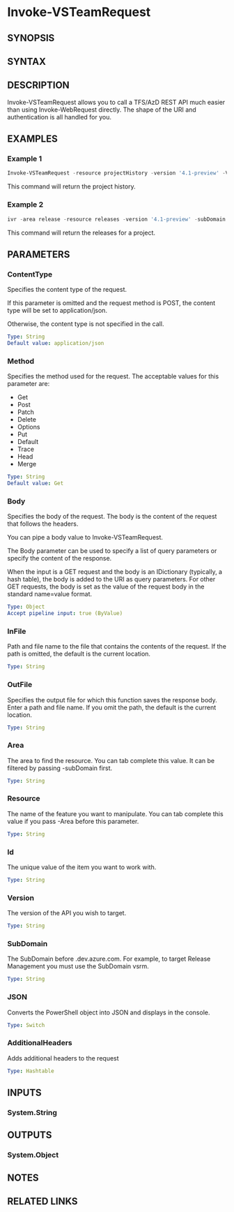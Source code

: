 <!-- #include "./common/header.md" -->

# Invoke-VSTeamRequest

## SYNOPSIS

<!-- #include "./synopsis/Invoke-VSTeamRequest.md" -->

## SYNTAX

## DESCRIPTION

Invoke-VSTeamRequest allows you to call a TFS/AzD REST API much easier than using Invoke-WebRequest directly. The shape of the URI and authentication is all handled for you.

## EXAMPLES

### Example 1

```powershell
Invoke-VSTeamRequest -resource projectHistory -version '4.1-preview' -Verbose
```

This command will return the project history.

### Example 2

```powershell
ivr -area release -resource releases -version '4.1-preview' -subDomain vsrm -Verbose
```

This command will return the releases for a project.

## PARAMETERS

### ContentType

Specifies the content type of the request.

If this parameter is omitted and the request method is POST, the content type will be set to application/json.

Otherwise, the content type is not specified in the call.

```yaml
Type: String
Default value: application/json
```

### Method

Specifies the method used for the request. The acceptable values for this parameter are:

- Get
- Post
- Patch
- Delete
- Options
- Put
- Default
- Trace
- Head
- Merge

```yaml
Type: String
Default value: Get
```

### Body

Specifies the body of the request. The body is the content of the request that follows the headers.

You can pipe a body value to Invoke-VSTeamRequest.

The Body parameter can be used to specify a list of query parameters or specify the content of the response.

When the input is a GET request and the body is an IDictionary (typically, a hash table), the body is added to the URI as query parameters. For other GET requests, the body is set as the value of the request body in the standard name=value format.

```yaml
Type: Object
Accept pipeline input: true (ByValue)
```

### InFile

Path and file name to the file that contains the contents of the request. If the path is omitted, the default is the current location.

```yaml
Type: String
```

### OutFile

Specifies the output file for which this function saves the response body. Enter a path and file name. If you omit the path, the default is the current location.

```yaml
Type: String
```

### Area

The area to find the resource. You can tab complete this value. It can be filtered by passing -subDomain first.

```yaml
Type: String
```

### Resource

The name of the feature you want to manipulate. You can tab complete this value if you pass -Area before this parameter.

```yaml
Type: String
```

### Id

The unique value of the item you want to work with.

```yaml
Type: String
```

### Version

The version of the API you wish to target.

```yaml
Type: String
```

### SubDomain

The SubDomain before .dev.azure.com. For example, to target Release Management you must use the SubDomain vsrm.

```yaml
Type: String
```

### JSON

Converts the PowerShell object into JSON and displays in the console.

```yaml
Type: Switch
```

### AdditionalHeaders

Adds additional headers to the request

```yaml
Type: Hashtable
```

<!-- #include "./params/useProjectId.md" -->

<!-- #include "./params/projectName.md" -->

## INPUTS

### System.String

## OUTPUTS

### System.Object

## NOTES

<!-- #include "./common/prerequisites.md" -->

## RELATED LINKS
